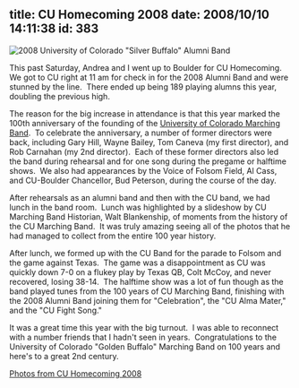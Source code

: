 title: CU Homecoming 2008
date: 2008/10/10 14:11:38
id: 383
---
![2008 University of Colorado "Silver Buffalo" Alumni Band](/journal_images/alumniband_photo_08-journal.jpg)

This past Saturday, Andrea and I went up to Boulder for CU Homecoming.  We got to CU right at 11 am for check in for the 2008 Alumni Band and were stunned by the line.  There ended up being 189 playing alumns this year, doubling the previous high. 

The reason for the big increase in attendance is that this year marked the 100th anniversary of the founding of the [University of Colorado Marching Band](http://bands.colorado.edu/marching).  To celebrate the anniversary, a number of former directors were back, including Gary Hill, Wayne Bailey, Tom Caneva (my first director), and Rob Carnahan (my 2nd director).  Each of these former directors also led the band during rehearsal and for one song during the pregame or halftime shows.  We also had appearances by the Voice of Folsom Field, Al Cass, and CU-Boulder Chancellor, Bud Peterson, during the course of the day. 

After rehearsals as an alumni band and then with the CU band, we had lunch in the band room.  Lunch was highlighted by a slideshow by CU Marching Band Historian, Walt Blankenship, of moments from the history of the CU Marching Band.  It was truly amazing seeing all of the photos that he had managed to collect from the entire 100 year history.

After lunch, we formed up with the CU Band for the parade to Folsom and the game against Texas.  The game was a disappointment as CU was quickly down 7-0 on a flukey play by Texas QB, Colt McCoy, and never recovered, losing 38-14.  The halftime show was a lot of fun though as the band played tunes from the 100 years of CU Marching Band, finishing with the 2008 Alumni Band joining them for "Celebration", the "CU Alma Mater," and the "CU Fight Song." 

It was a great time this year with the big turnout.  I was able to reconnect with a number friends that I hadn't seen in years.  Congratulations to the University of Colorado "Golden Buffalo" Marching Band on 100 years and here's to a great 2nd century.

[Photos from CU Homecoming 2008](PhotoAlbum.aspx?ID=CUHOMECOMING2008)